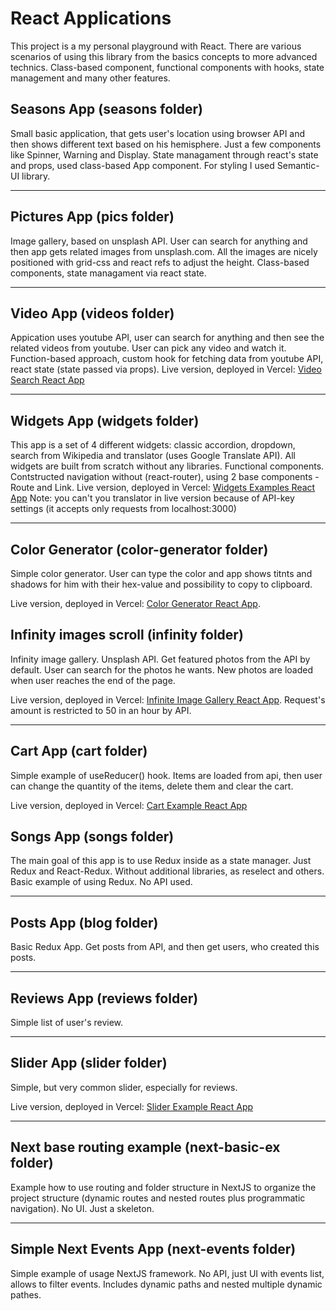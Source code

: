 # React Applications

This project is a my personal playground with React. There are various scenarios of using this library from the basics concepts to more advanced technics. Class-based component, functional components with hooks, state management and many other features.

## Seasons App (seasons folder)

Small basic application, that gets user's location using browser API and then shows different text based on his hemisphere. Just a few components like Spinner, Warning and Display. State managament through react's state and props, used class-based App component. For styling I used Semantic-UI library.

---

## Pictures App (pics folder)

Image gallery, based on unsplash API. User can search for anything and then app gets related images from unsplash.com. All the images are nicely positioned with grid-css and react refs to adjust the height.
Class-based components, state managament via react state.

---

## Video App (videos folder)

Appication uses youtube API, user can search for anything and then see the related videos from youtube. User can pick any video and watch it. Function-based approach, custom hook for fetching data from youtube API, react state (state passed via props).
Live version, deployed in Vercel: [Video Search React App](https://videos-orpin.vercel.app/)

---

## Widgets App (widgets folder)

This app is a set of 4 different widgets: classic accordion, dropdown, search from Wikipedia and translator (uses Google Translate API). All widgets are built from scratch without any libraries. Functional components. Contstructed navigation without (react-router), using 2 base components - Route and Link.
Live version, deployed in Vercel: [Widgets Examples React App](https://widgets-devwva3r9.vercel.app/)
Note: you can't you translator in live version because of API-key settings (it accepts only requests from localhost:3000)

---

## Color Generator (color-generator folder)

Simple color generator. User can type the color and app shows titnts and shadows for him with their hex-value and possibility to copy to clipboard.

Live version, deployed in Vercel: [Color Generator React App](https://color-generator-eight.vercel.app/).

## Infinity images scroll (infinity folder)

Infinity image gallery. Unsplash API. Get featured photos from the API by default. User can search for the photos he wants. New photos are loaded when user reaches the end of the page.

Live version, deployed in Vercel: [Infinite Image Gallery React App](https://infinity-mauve.vercel.app/). Request's amount is restricted to 50 in an hour by API.

---

## Cart App (cart folder)

Simple example of useReducer() hook. Items are loaded from api, then user can change the quantity of the items, delete them and clear the cart.

Live version, deployed in Vercel: [Cart Example React App](https://cart-tau.vercel.app/)

## Songs App (songs folder)

The main goal of this app is to use Redux inside as a state manager. Just Redux and React-Redux. Without additional libraries, as reselect and others. Basic example of using Redux. No API used.

---

## Posts App (blog folder)

Basic Redux App. Get posts from API, and then get users, who created this posts.

---

## Reviews App (reviews folder)

Simple list of user's review.

---

## Slider App (slider folder)

Simple, but very common slider, especially for reviews.

Live version, deployed in Vercel: [Slider Example React App](https://slider-ochre.vercel.app/)

---

## Next base routing example (next-basic-ex folder)

Example how to use routing and folder structure in NextJS to organize the project structure (dynamic routes and nested routes plus programmatic navigation). No UI. Just a skeleton.

---

## Simple Next Events App (next-events folder)

Simple example of usage NextJS framework. No API, just UI with events list, allows to filter events. Includes dynamic paths and nested multiple dynamic pathes.
